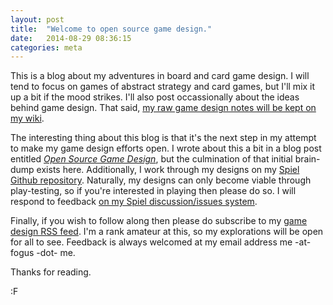 ```yaml
---
layout: post
title:  "Welcome to open source game design."
date:   2014-08-29 08:36:15
categories: meta
---
```


This is a blog about my adventures in board and card game design.  I will tend to focus on games of abstract strategy and card games, but I'll mix it up a bit if the mood strikes.  I'll also post occassionally about the ideas behind game design.  That said, [my raw game design notes will be kept on my wiki](https://github.com/fogus/spiel/wiki).

The interesting thing about this blog is that it's the next step in my attempt to make my game design efforts open.  I wrote about this a bit in a blog post entitled *[Open Source Game Design](http://blog.fogus.me/2013/10/31/open-source-boardcarddice-game-design/)*, but the culmination of that initial brain-dump exists here.  Additionally, I work through my designs on my [Spiel Github repository](https://www.github.com/fogus/spiel).  Naturally, my designs can only become viable through play-testing, so if you're interested in playing then please do so.  I will respond to feedback [on my Spiel discussion/issues system](https://github.com/fogus/spiel/issues).

Finally, if you wish to follow along then please do subscribe to my [game design RSS feed](http://fogus.github.io/spiel/feed.xml). I'm a rank amateur at this, so my explorations will be open for all to see.  Feedback is always welcomed at my email address me -at- fogus -dot- me.

Thanks for reading.

:F
